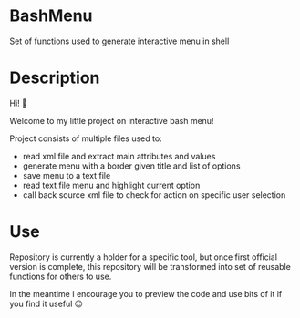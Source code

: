 # BashMenu
Set of functions used to generate interactive menu in shell

# Description
Hi! :wave:

Welcome to my little project on interactive bash menu!

Project consists of multiple files used to:
- read xml file and extract main attributes and values
- generate menu with a border given title and list of options
- save menu to a text file
- read text file menu and highlight current option
- call back source xml file to check for action on specific user selection

# Use

Repository is currently a holder for a specific tool, but once first official version is complete,
this repository will be transformed into set of reusable functions for others to use.

In the meantime I encourage you to preview the code and use bits of it if you find it useful :wink:
